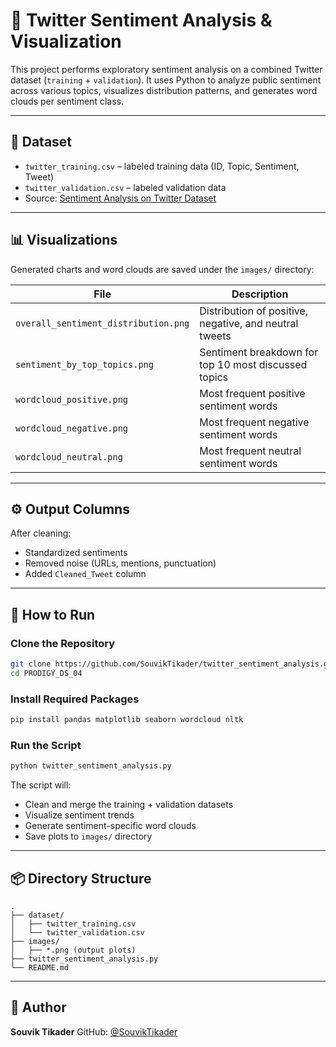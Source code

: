 
# 💬 Twitter Sentiment Analysis & Visualization

This project performs exploratory sentiment analysis on a combined Twitter dataset (`training` + `validation`). It uses Python to analyze public sentiment across various topics, visualizes distribution patterns, and generates word clouds per sentiment class.

---

## 📁 Dataset

- `twitter_training.csv` – labeled training data (ID, Topic, Sentiment, Tweet)
- `twitter_validation.csv` – labeled validation data
- Source: [Sentiment Analysis on Twitter Dataset ](https://www.kaggle.com/datasets/jp797498e/twitter-entity-sentiment-analysis)

---

## 📊 Visualizations

Generated charts and word clouds are saved under the `images/` directory:

| File | Description |
|------|-------------|
| `overall_sentiment_distribution.png` | Distribution of positive, negative, and neutral tweets |
| `sentiment_by_top_topics.png` | Sentiment breakdown for top 10 most discussed topics |
| `wordcloud_positive.png` | Most frequent positive sentiment words |
| `wordcloud_negative.png` | Most frequent negative sentiment words |
| `wordcloud_neutral.png`  | Most frequent neutral sentiment words |

---

## ⚙️ Output Columns

After cleaning:
- Standardized sentiments
- Removed noise (URLs, mentions, punctuation)
- Added `Cleaned_Tweet` column

---

## 🚀 How to Run

### Clone the Repository

```bash
git clone https://github.com/SouvikTikader/twitter_sentiment_analysis.git
cd PRODIGY_DS_04
```

### Install Required Packages

```bash
pip install pandas matplotlib seaborn wordcloud nltk
```

### Run the Script

```bash
python twitter_sentiment_analysis.py
```

The script will:

* Clean and merge the training + validation datasets
* Visualize sentiment trends
* Generate sentiment-specific word clouds
* Save plots to `images/` directory

---

## 📦 Directory Structure

```
.
├── dataset/
│   ├── twitter_training.csv
│   └── twitter_validation.csv
├── images/
│   ├── *.png (output plots)
├── twitter_sentiment_analysis.py
└── README.md
```

---

## 📧 Author

**Souvik Tikader**
GitHub: [@SouvikTikader](https://github.com/SouvikTikader)
